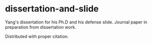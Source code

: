 # dissertation-and-slide
Yang's dissertation for his Ph.D and his defense slide. Journal paper in preparation from dissertation work.

Distributed with proper citation.
